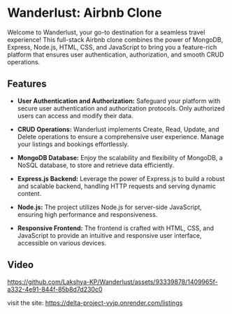 # Wanderlust: Airbnb Clone

Welcome to Wanderlust, your go-to destination for a seamless travel experience! This full-stack Airbnb clone combines the power of MongoDB, Express, Node.js, HTML, CSS, and JavaScript to bring you a feature-rich platform that ensures user authentication, authorization, and smooth CRUD operations.

## Features

- **User Authentication and Authorization:** Safeguard your platform with secure user authentication and authorization protocols. Only authorized users can access and modify their data.

- **CRUD Operations:** Wanderlust implements Create, Read, Update, and Delete operations to ensure a comprehensive user experience. Manage your listings and bookings effortlessly.

- **MongoDB Database:** Enjoy the scalability and flexibility of MongoDB, a NoSQL database, to store and retrieve data efficiently.

- **Express.js Backend:** Leverage the power of Express.js to build a robust and scalable backend, handling HTTP requests and serving dynamic content.

- **Node.js:** The project utilizes Node.js for server-side JavaScript, ensuring high performance and responsiveness.

- **Responsive Frontend:** The frontend is crafted with HTML, CSS, and JavaScript to provide an intuitive and responsive user interface, accessible on various devices.


## Video

https://github.com/Lakshya-KP/Wanderlust/assets/93339878/1409965f-a332-4e91-844f-85b8d7d230c0


visit the site: https://delta-project-vyjp.onrender.com/listings



